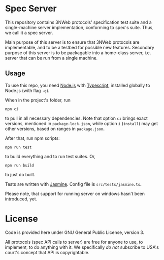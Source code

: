 

# Spec Server

This repository contains 3NWeb protocols' specification test suite and a single-machine server implementation, conforming to spec's suite.
Thus, we call it a spec server.

Main purpose of this server is to ensure that 3NWeb protocols are implementable, and to be a testbed for possible new features.
Secondary purpose of this server is to be packagable into a home-class server, i.e. server that can be run from a single machine.

## Usage

To use this repo, you need [Node.js](https://nodejs.org/) with [Typescript](http://www.typescriptlang.org/), installed globally to Node.js (with flag `-g`).

When in the project's folder, run
```
npm ci
```
to pull in all necessary dependencies. Note that option `ci` brings exact versions, mentioned in `package-lock.json`, while option `i` (`install`) may get other versions, based on ranges in `package.json`.

After that, run npm scripts:
```
npm run test
```
to build everything and to run test suites. Or,
```
npm run build
```
to just do built.

Tests are written with [Jasmine](https://jasmine.github.io/).
Config file is `src/tests/jasmine.ts`.

Please note, that support for running server on windows hasn't been introduced, yet.

# License

Code is provided here under GNU General Public License, version 3.

All protocols (spec API calls to server) are free for anyone to use, to implement, to do anything with it.
We specifically *do not* subscribe to USA's court's concept that API is copyrightable.
